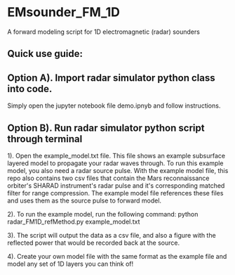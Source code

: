 # EMsounder_FM_1D
A forward modeling script for 1D electromagnetic (radar) sounders

## Quick use guide:

## Option A). Import radar simulator python class into code. 

Simply open the jupyter notebook file demo.ipnyb and follow instructions.


## Option B). Run radar simulator python script through terminal 

1). Open the example_model.txt file. This file shows an example subsurface
layered model to propagate your radar waves through. To run this example model,
you also need a radar source pulse. With the example model file, this repo also contains two csv
files that contain the Mars reconnaissance orbiter's SHARAD instrument's radar
pulse and it's corresponding matched filter for range compression. The example
model file references these files and uses them as the source pulse to forward model. 

2). To run the example model, run the following command: python
radar_FM1D_refMethod.py example_model.txt

3). The script will output the data as a csv file, and also a figure with the
reflected power that would be recorded back at the source. 

4). Create your own model file with the same format as the example file and
model any set of 1D layers you can think of!




